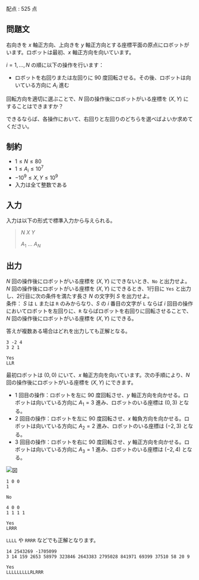 配点 : $525$ 点

## 問題文

右向きを $x$ 軸正方向、上向きを $y$ 軸正方向とする座標平面の原点にロボットがいます。ロボットは最初、$x$ 軸正方向を向いています。

$i=1,\ldots,N$ の順に以下の操作を行います：

- ロボットを右回りまたは左回りに $90$ 度回転させる。その後、ロボットは向いている方向に $A_i$ 進む

回転方向を適切に選ぶことで、$N$ 回の操作後にロボットがいる座標を $(X,Y)$ にすることはできますか？

できるならば、各操作において、右回りと左回りのどちらを選べばよいか求めてください。

## 制約

- $1 \leq N \leq 80$
- $1 \leq A_i \leq 10^7$
- $-10^9\leq X,Y \leq 10^9$
- 入力は全て整数である

## 入力

入力は以下の形式で標準入力から与えられる。

> $N$ $X$ $Y$
> 
> $A_1$ $\ldots$ $A_N$

## 出力

$N$ 回の操作後にロボットがいる座標を $(X,Y)$ にできないとき、`No` と出力せよ。<br>
$N$ 回の操作後にロボットがいる座標を $(X,Y)$ にできるとき、1行目に `Yes` と出力し、2行目に次の条件を満たす長さ $N$ の文字列 $S$ を出力せよ。<br>
条件： $S$ は `L` または `R` のみからなり、$S$ の $i$ 番目の文字が `L` ならば $i$ 回目の操作においてロボットを左回りに、`R` ならばロボットを右回りに回転させることで、$N$ 回の操作後にロボットがいる座標を $(X,Y)$ にできる。

答えが複数ある場合はどれを出力しても正解となる。  

```input1
3 -2 4
3 2 1
```

```output1
Yes
LLR
```

最初ロボットは $(0,0)$ にいて、$x$ 軸正方向を向いています。次の手順により、$N$ 回の操作後にロボットがいる座標を $(X,Y)$ にできます。

- $1$ 回目の操作：ロボットを左に $90$ 度回転させ、$y$ 軸正方向を向かせる。ロボットは向いている方向に $A_1=3$ 進み、ロボットのいる座標は $(0,3)$ となる。
- $2$ 回目の操作：ロボットを左に $90$ 度回転させ、$x$ 軸負方向を向かせる。ロボットは向いている方向に $A_2=2$ 進み、ロボットのいる座標は $(-2,3)$ となる。
- $3$ 回目の操作：ロボットを右に $90$ 度回転させ、$y$ 軸正方向を向かせる。ロボットは向いている方向に $A_3=1$ 進み、ロボットのいる座標は $(-2,4)$ となる。

![図](https://img.atcoder.jp/abc326/79baf4537d56c0df5c5d254e6e7f9616.png)

```input2
1 0 0
1
```

```output2
No
```

```input3
4 0 0
1 1 1 1
```

```output3
Yes
LRRR
```

`LLLL` や `RRRR` などでも正解となります。

```input4
14 2543269 -1705099
3 14 159 2653 58979 323846 2643383 2795028 841971 69399 37510 58 20 9
```

```output4
Yes
LLLLLLLLLRLRRR
```